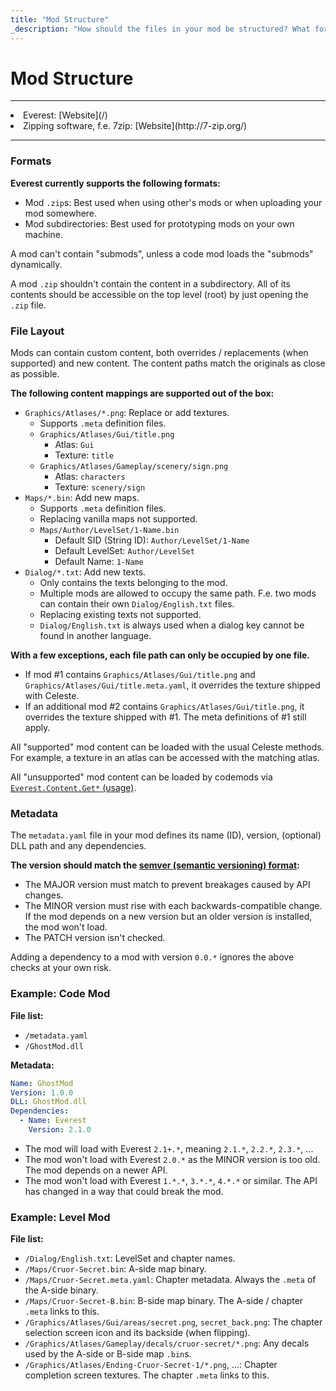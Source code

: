 ```yaml
---
title: "Mod Structure"
_description: "How should the files in your mod be structured? What formats are supported? This chapter lists some common mod structure information."
---
```


# Mod Structure

----

<div class="prerequisites">
<li>Everest: [Website](/)</li>
<li>Zipping software, f.e. 7zip: [Website](http://7-zip.org/)</li>
</div>

----

### Formats

**Everest currently supports the following formats:**
- Mod `.zip`s: Best used when using other's mods or when uploading your mod somewhere.
- Mod subdirectories: Best used for prototyping mods on your own machine.

A mod can't contain "submods", unless a code mod loads the "submods" dynamically.

A mod `.zip` shouldn't contain the content in a subdirectory. All of its contents should be accessible on the top level (root) by just opening the `.zip` file.

### File Layout

Mods can contain custom content, both overrides / replacements (when supported) and new content. The content paths match the originals as close as possible.

**The following content mappings are supported out of the box:**
- `Graphics/Atlases/*.png`: Replace or add textures.
    - Supports `.meta` definition files.
    - `Graphics/Atlases/Gui/title.png`
        - Atlas: `Gui`
        - Texture: `title`
    - `Graphics/Atlases/Gameplay/scenery/sign.png`
        - Atlas: `characters`
        - Texture: `scenery/sign`
- `Maps/*.bin`: Add new maps.
    - Supports `.meta` definition files.
    - Replacing vanilla maps not supported.
    - `Maps/Author/LevelSet/1-Name.bin`
        - Default SID (String ID): `Author/LevelSet/1-Name`
        - Default LevelSet: `Author/LevelSet`
        - Default Name: `1-Name`
- `Dialog/*.txt`: Add new texts.
    - Only contains the texts belonging to the mod.
    - Multiple mods are allowed to occupy the same path. F.e. two mods can contain their own `Dialog/English.txt` files.
    - Replacing existing texts not supported.
    - `Dialog/English.txt` is always used when a dialog key cannot be found in another language.

**With a few exceptions, each file path can only be occupied by one file.**
- If mod #1 contains `Graphics/Atlases/Gui/title.png` and `Graphics/Atlases/Gui/title.meta.yaml`, it overrides the texture shipped with Celeste.
- If an additional mod #2 contains `Graphics/Atlases/Gui/title.png`, it overrides the texture shipped with #1. The meta definitions of #1 still apply.

All "supported" mod content can be loaded with the usual Celeste methods. For example, a texture in an atlas can be accessed with the matching atlas.

All "unsupported" mod content can be loaded by codemods via [`Everest.Content.Get*` (usage)](/api/Celeste.Mod.Everest.Content.html#Celeste_Mod_Everest_Content_Get_System_String_System_Boolean_).

### Metadata

The `metadata.yaml` file in your mod defines its name (ID), version, (optional) DLL path and any dependencies.

**The version should match the [semver (semantic versioning) format](https://semver.org/):**
- The MAJOR version must match to prevent breakages caused by API changes.
- The MINOR version must rise with each backwards-compatible change. If the mod depends on a new version but an older version is installed, the mod won't load.
- The PATCH version isn't checked.

Adding a dependency to a mod with version `0.0.*` ignores the above checks at your own risk.

### Example: Code Mod

**File list:**
- `/metadata.yaml`
- `/GhostMod.dll`

**Metadata:**
```yaml
Name: GhostMod
Version: 1.0.0
DLL: GhostMod.dll
Dependencies:
  - Name: Everest
    Version: 2.1.0
```

- The mod will load with Everest `2.1+.*`, meaning `2.1.*`, `2.2.*`, `2.3.*`, ...
- The mod won't load with Everest `2.0.*` as the MINOR version is too old. The mod depends on a newer API.
- The mod won't load with Everest `1.*.*`, `3.*.*`, `4.*.*` or similar. The API has changed in a way that could break the mod.

### Example: Level Mod

**File list:**
- `/Dialog/English.txt`: LevelSet and chapter names.
- `/Maps/Cruor-Secret.bin`: A-side map binary.
- `/Maps/Cruor-Secret.meta.yaml`: Chapter metadata. Always the `.meta` of the A-side binary.
- `/Maps/Cruor-Secret-B.bin`: B-side map binary. The A-side / chapter `.meta` links to this.
- `/Graphics/Atlases/Gui/areas/secret.png`, `secret_back.png`: The chapter selection screen icon and its backside (when flipping).
- `/Graphics/Atlases/Gameplay/decals/cruor-secret/*.png`: Any decals used by the A-side or B-side map `.bin`s.
- `/Graphics/Atlases/Ending-Cruor-Secret-1/*.png`, ...: Chapter completion screen textures. The chapter `.meta` links to this.
